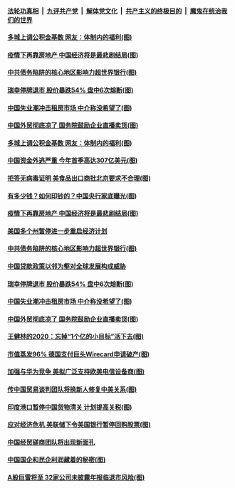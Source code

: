 

####  [法轮功真相](../../../../basic/blob/master/README.md?t=06290031) &nbsp;|&nbsp; [九评共产党](../../../../9ping.md/blob/master/README.md?t=06290031) &nbsp;|&nbsp; [解体党文化](../../../../jtdwh.md/blob/master/README.md?t=06290031)  &nbsp;|&nbsp; [共产主义的终极目的](../../../../gczydzjmd.md/blob/master/README.md?t=06290031) &nbsp;|&nbsp; [魔鬼在统治我们的世界](../../../../mgztzwmdsj.md/blob/master/README.md?t=06290031) 

#### [多城上调公积金基数 网友：体制内的福利(图)](../pages/p5/937999.md?t=06290031) 

#### [疫情下再靠房地产 中国经济将是最悲剧结局(图)](../pages/p5/937893.md?t=06290031) 

#### [中共债务陷阱的核心地区影响力超世界银行(图)](../pages/p5/937882.md?t=06290031) 

#### [瑞幸停牌退市 股价暴跌54% 盘中6次熔断(图)](../pages/p5/937854.md?t=06290031) 

#### [中国失业潮冲击租房市场 中介称没希望了(图)](../pages/p5/937808.md?t=06290031) 

#### [中国外贸彻底凉了 国务院鼓励企业直播卖货(图)](../pages/p5/937813.md?t=06290031) 

#### [多城上调公积金基数 网友：体制内的福利(图)](../pages/p5/937999.md?t=06290031) 

#### [中国资金外逃严重 今年首季高达307亿美元(图)](../pages/p5/937945.md?t=06290031) 

#### [拒签无病毒证明 美食品出口商批北京要求不合理(图)](../pages/p5/937941.md?t=06290031) 

#### [有多少钱？如何印钞的？中国央行家底曝光(图)](../pages/p5/937885.md?t=06290031) 

#### [疫情下再靠房地产 中国经济将是最悲剧结局(图)](../pages/p5/937893.md?t=06290031) 

#### [美国多个州暂停进一步重启经济计划](../pages/p5/937884.md?t=06290031) 

#### [中共债务陷阱的核心地区影响力超世界银行(图)](../pages/p5/937882.md?t=06290031) 

#### [中国贷款政策以邻为壑对全球发展构成威胁](../pages/p5/937877.md?t=06290031) 

#### [瑞幸停牌退市 股价暴跌54% 盘中6次熔断(图)](../pages/p5/937854.md?t=06290031) 

#### [中国失业潮冲击租房市场 中介称没希望了(图)](../pages/p5/937808.md?t=06290031) 

#### [中国外贸彻底凉了 国务院鼓励企业直播卖货(图)](../pages/p5/937813.md?t=06290031) 

#### [王健林的2020：忘掉“1个亿的小目标”活下去(图)](../pages/p5/937834.md?t=06290031) 

#### [市值蒸发96% 德国支付巨头Wirecard申请破产(图)](../pages/p5/937805.md?t=06290031) 

#### [加强与华为竞争 美拟广泛支持欧美电信设备商(图)](../pages/p5/937802.md?t=06290031) 

#### [传中国贸易谈判团队将换新人修复中美关系(图)](../pages/p5/937793.md?t=06290031) 

#### [印度港口暂停中国货物清关 计划提高关税(图)](../pages/p5/937779.md?t=06290031) 

#### [应对经济危机 美联储下令美国银行暂停回购股票(图)](../pages/p5/937760.md?t=06290031) 

#### [中国经贸磋商团队将出现新面孔](../pages/p5/937736.md?t=06290031) 

#### [中国国企和民企利润藏着的秘密(图)](../pages/p5/937711.md?t=06290031) 

#### [A股巨雷将至 32家公司未披露年报临退市风险(图)](../pages/p5/937727.md?t=06290031) 

